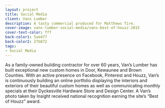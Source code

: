 ```yaml
---
layout: project
title: Social Media
client: Vans Lumber
description: A tasty commercial produced for Matthews Tire.
cover-image: vans-lumber-social-media/vans-best-of-houzz-2015
cover-text-color: fff
back-color1: 5ae477
back-color2: 27b872
tags:
- Social Media
---
```


As a family-owned building contractor for over 60 years, Van’s Lumber has built exceptional new custom homes in Door, Kewaunee and Brown Counties. With an active presence on Facebook, Pinterest and Houzz, Van’s is continuously building an online portfolio displaying the interiors and exteriors of their beautiful custom homes as well as communicating monthly specials at their Dyckesville Hardware Store and Design Center. A Van’s photo taken by Insight received national recognition earning the site’s “Best of Houzz” award.
